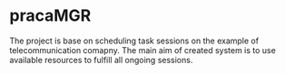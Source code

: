 # pracaMGR
The project is base on scheduling task sessions on the example of telecommunication comapny. The main aim of created system is to use available resources to fulfill all ongoing sessions.
